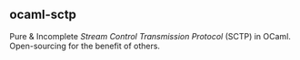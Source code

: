 ocaml-sctp
----------

Pure & Incomplete *Stream Control Transmission Protocol* (SCTP) in OCaml. Open-sourcing for the benefit of others.
